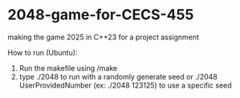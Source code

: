 # 2048-game-for-CECS-455
making the game 2025 in C++23 for a project assignment

How to run (Ubuntu):
1. Run the makefile using /make
2. type ./2048 to run with a randomly generate seed or ./2048 UserProvidedNumber (ex: ./2048 123125) to use a specific seed






